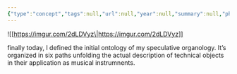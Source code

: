 ```yaml
---
{"type":"concept","tags":null,"url":null,"year":null,"summary":null,"photo":null,"connections":["[[**epiphylogenetics**]]","[[primary memory]]","[[tertiary memory]]"],"person":null,"dg-publish":true,"created":2404231604,"modified":2404231604,"permalink":"/00-zettelkasten/speculative-organology/","dgPassFrontmatter":true}
---
```



![[https://imgur.com/2dLDVyz\|https://imgur.com/2dLDVyz]]



finally today, I defined the initial ontology of my speculative organology.  It’s organized in six paths unfolding the actual description of technical objects in their application as musical instrumnents. 

